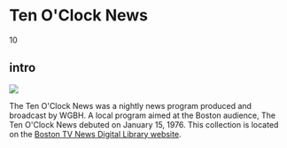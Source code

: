 # Ten O'Clock News

10

## intro

<img src='https://s3.amazonaws.com/openvault.wgbh.org/collections/TODO' class='pull-left'/>

The Ten O'Clock News was a nightly news program produced and broadcast by WGBH. 
A local program aimed at the Boston audience, The Ten O'Clock News debuted on 
January 15, 1976.  This collection is located on the 
[Boston TV News Digital Library website](http://bostonlocaltv.org/).
